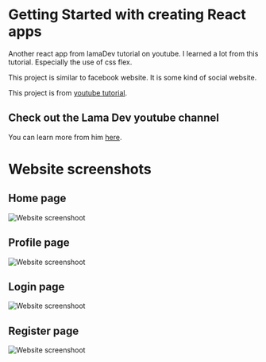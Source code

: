 # Getting Started with creating React apps

Another react app from lamaDev tutorial on youtube. I learned a lot from this tutorial. Especially the use of css flex.

This project is similar to facebook website. It is some kind of social website. 

This project is from [youtube tutorial](https://www.youtube.com/watch?v=zM93yZ_8SvE).

## Check out the Lama Dev youtube channel

You can learn more from him [here](https://www.youtube.com/channel/UCOxWrX5MIdXIeRNaXC3sqIg).

# Website screenshots

## Home page
![Website screenshoot](public/assets/projectScreenshots/homePage.png)
## Profile page
![Website screenshoot](public/assets/projectScreenshots/profilePage.png)
## Login page
![Website screenshoot](public/assets/projectScreenshots/loginPage.png)
## Register page
![Website screenshoot](public/assets/projectScreenshots/registerPage.png)